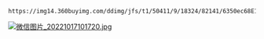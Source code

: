 ```
https://img14.360buyimg.com/ddimg/jfs/t1/50411/9/18324/82141/6350ec68E1afe5d5a/2232af94c9edf73c.jpg
```
[![微信图片_20221017101720.jpg](https://img12.360buyimg.com/ddimg/jfs/t1/156060/3/31651/82141/6350ed03Effac888b/e3af1d671ae135da.jpg)](https://img12.360buyimg.com/ddimg/jfs/t1/156060/3/31651/82141/6350ed03Effac888b/e3af1d671ae135da.jpg)
